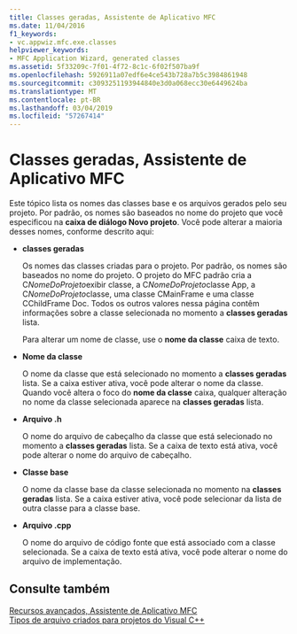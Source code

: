 ```yaml
---
title: Classes geradas, Assistente de Aplicativo MFC
ms.date: 11/04/2016
f1_keywords:
- vc.appwiz.mfc.exe.classes
helpviewer_keywords:
- MFC Application Wizard, generated classes
ms.assetid: 5f33209c-7f01-4f72-8c1c-6f02f507ba9f
ms.openlocfilehash: 5926911a07edf6e4ce543b728a7b5c3984861948
ms.sourcegitcommit: c3093251193944840e3d0a068ecc30e6449624ba
ms.translationtype: MT
ms.contentlocale: pt-BR
ms.lasthandoff: 03/04/2019
ms.locfileid: "57267414"
---
```

# <a name="generated-classes-mfc-application-wizard"></a>Classes geradas, Assistente de Aplicativo MFC

Este tópico lista os nomes das classes base e os arquivos gerados pelo seu projeto. Por padrão, os nomes são baseados no nome do projeto que você especificou na **caixa de diálogo Novo projeto**. Você pode alterar a maioria desses nomes, conforme descrito aqui:

- **classes geradas**

   Os nomes das classes criadas para o projeto. Por padrão, os nomes são baseados no nome do projeto. O projeto do MFC padrão cria a C*NomeDoProjeto*exibir classe, a C*NomeDoProjeto*classe App, a C*NomeDoProjeto*classe, uma classe CMainFrame e uma classe CChildFrame Doc. Todos os outros valores nessa página contêm informações sobre a classe selecionada no momento a **classes geradas** lista.

   Para alterar um nome de classe, use o **nome da classe** caixa de texto.

- **Nome da classe**

   O nome da classe que está selecionado no momento a **classes geradas** lista. Se a caixa estiver ativa, você pode alterar o nome da classe. Quando você altera o foco do **nome da classe** caixa, qualquer alteração no nome da classe selecionada aparece na **classes geradas** lista.

- **Arquivo .h**

   O nome do arquivo de cabeçalho da classe que está selecionado no momento a **classes geradas** lista. Se a caixa de texto está ativa, você pode alterar o nome do arquivo de cabeçalho.

- **Classe base**

   O nome da classe base da classe selecionada no momento na **classes geradas** lista. Se a caixa estiver ativa, você pode selecionar da lista de outra classe para a classe base.

- **Arquivo .cpp**

   O nome do arquivo de código fonte que está associado com a classe selecionada. Se a caixa de texto está ativa, você pode alterar o nome do arquivo de implementação.

## <a name="see-also"></a>Consulte também

[Recursos avançados, Assistente de Aplicativo MFC](../../mfc/reference/advanced-features-mfc-application-wizard.md)<br/>
[Tipos de arquivo criados para projetos do Visual C++](../../ide/file-types-created-for-visual-cpp-projects.md)
